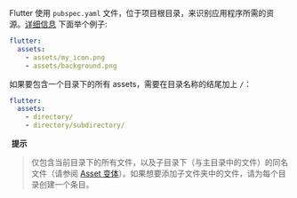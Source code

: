 Flutter 使用 `pubspec.yaml` 文件，位于项目根目录，来识别应用程序所需的资源。[详细信息](https://flutter.cn/docs/development/ui/assets-and-images)
下面举个例子:
```yaml
flutter:
  assets:
    - assets/my_icon.png
    - assets/background.png
```

如果要包含一个目录下的所有 assets，需要在目录名称的结尾加上 `/`：
```yaml
flutter:
  assets:
    - directory/
    - directory/subdirectory/
```

 **提示**
>仅包含当前目录下的所有文件，以及子目录下（与主目录中的文件）的同名文件（请参阅 [Asset 变体](https://flutter.cn/docs/development/ui/assets-and-images#asset-variants)）。如果想要添加子文件夹中的文件，请为每个目录创建一个条目。